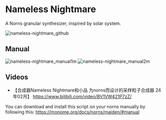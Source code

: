 # Nameless Nightmare

A Norns granular synthesizer, inspired by solar system.

![nameless-nightmare_github](https://github.com/user-attachments/assets/4ecb9298-0763-49bb-8278-7a67c569c13c)


## Manual
![nameless-nightmare_manual1m](https://github.com/user-attachments/assets/53905be9-6cfe-40e8-9b54-ebe29963b6a9)
![nameless-nightmare_manual2m](https://github.com/user-attachments/assets/9658b839-010d-45d9-9109-5148352856aa)

## Videos
- 【合成器Nameless Nightmare和小品 为norns而设计的采样粒子合成器 24年02月】 https://www.bilibili.com/video/BV1VW421P7zZ/


You can download and install this script on your norns manually by following this: https://monome.org/docs/norns/maiden/#manual
